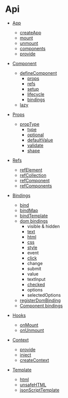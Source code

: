 # Api

* [App](app.html)
    * [createApp](app.html#createapp)
    * [mount](app.html#mount)
    * [unmount](app.html#unmount)
    * [components](app.html#components)
    * [provide](app.html#provide)
  
* [Component](component.html)
    * [defineComponent](component.html#definecomponent)
        * [props](component.html#props)
        * [refs](component.html#refs)
        * [setup](component.html#setup)
        * [lifecycle](component.html#lifecycle)
        * [bindings](component.html#bindings)
    * [lazy](component.html#lazy)
    
* [Props](props.html)
    * [propType](props.html#proptype)
        * [type](props.html#type)
        * [optional](props.html#optional)
        * [defaultValue](props.html#defaultvalue)
        * [validate](props.html#validate)
        * [shape](props.html#shape)
        
* [Refs](refs.html)
    * [refElement](refs.html#refelement)
    * [refCollection](refs.html#refcollection)
    * [refComponent](refs.html#refcomponent)
    * [refComponents](refs.html#refcomponents)

* [Bindings](bindings.html)
    * [bind](bindings.html#bind)
    * [bindMap](bindings.html#bindmap)
    * [bindTemplate](bindings.html#bindtemplate)
    * [dom bindings](bindings.html#dom-bindings)
        * visible & hidden
        * [text](bindings.html#text)
        * [html](bindings.html#html)
        * [css](bindings.html#css)
        * [style](bindings.html#style)
        * event
        * [click](bindings.html#click)
        * change
        * submit
        * value
        * textInput
        * [checked](bindings.html#checked)
        * options
        * selectedOptions
    * [registerDomBinding](bindings.html#registerdombinding)
    * [Component bindings](bindings.html#component-bindings)

* [Hooks](hooks.html)
    * [onMount](hooks.html#onmount)
    * [onUnmount](hooks.html#onunmount)
    
* [Context](provide-inject.html)
    * [provide](provide-inject.html#provide)
    * [inject](provide-inject.html#inject)
    * [createContext](provide-inject.html#createcontext)
    
* [Template](mhtml.html)
    * [html](mhtml.html#html)
    * [unsafeHTML](mhtml.html#unsafehtml)
    * [jsonScriptTemplate](mhtml.html#jsonScripttemplate)
